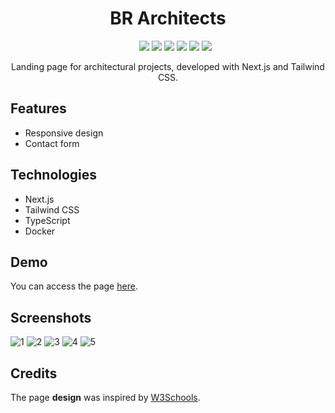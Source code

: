 <div align="center">
  <h1>BR Architects</h1>
  <ul>
    <img src="https://img.shields.io/badge/NEXT-15.0.3-purple" />
    <img src="https://img.shields.io/badge/TAILWIND CSS-3.4.1-indigo" />
    <img src="https://img.shields.io/badge/TYPESCRIPT-5-red" />
    <img src="https://img.shields.io/badge/DOCKER-27.3.1-cyan" />
    <img src="https://img.shields.io/badge/STATUS-FINISHED-green" />
    <img src="https://img.shields.io/badge/LICENSE-MIT-yellow" />
  </ul>
  <p>Landing page for architectural projects, developed with Next.js and Tailwind CSS.</p>
</div>

## Features
- Responsive design
- Contact form

## Technologies
- Next.js
- Tailwind CSS
- TypeScript
- Docker

## Demo

You can access the page <a href="https://br-architects-zol.vercel.app">here</a>.

## Screenshots
![1](https://github.com/user-attachments/assets/89971744-3dcf-4fec-89e6-7c79986c7b51)
![2](https://github.com/user-attachments/assets/9e09b62a-efb7-44b5-8523-b9a2b637343a)
![3](https://github.com/user-attachments/assets/f043f00c-2c8c-418c-8950-246026fd0366)
![4](https://github.com/user-attachments/assets/ac63d2a1-f9e0-40ac-9092-f7f2666ab75c)
![5](https://github.com/user-attachments/assets/1dc66406-a4b1-47fb-a904-2d067b713ed9)

## Credits

The page **design** was inspired by <a href="https://www.w3schools.com/w3css/w3css_templates.asp">W3Schools</a>.
